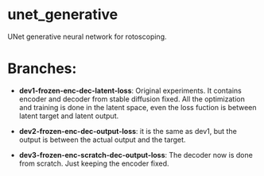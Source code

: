 # unet_generative
UNet generative neural network for rotoscoping.

# Branches:
* **dev1-frozen-enc-dec-latent-loss**: Original experiments. It contains encoder and decoder from stable diffusion fixed. All the optimization and training is done in the latent space, even the loss fuction is between latent target and latent output. 

* **dev2-frozen-enc-dec-output-loss**: it is the same as dev1, but the output is between the actual output and the target. 

* **dev3-frozen-enc-scratch-dec-output-loss**: The decoder now is done from scratch. Just keeping the encoder fixed. 
